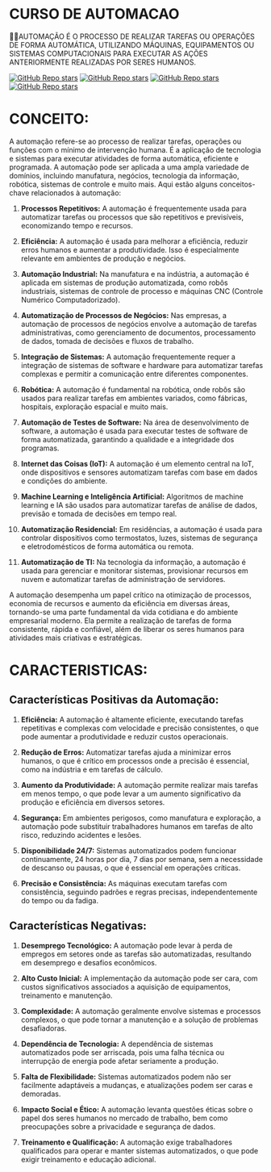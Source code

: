 # CURSO DE AUTOMACAO
👨‍⚖️AUTOMAÇÃO É O PROCESSO DE REALIZAR TAREFAS OU OPERAÇÕES DE FORMA AUTOMÁTICA, UTILIZANDO MÁQUINAS, EQUIPAMENTOS OU SISTEMAS COMPUTACIONAIS PARA EXECUTAR AS AÇÕES ANTERIORMENTE REALIZADAS POR SERES HUMANOS.

[![GitHub Repo stars](https://img.shields.io/badge/VILHALVA-GITHUB-03A9F4?logo=github)](https://github.com/VILHALVA) 
[![GitHub Repo stars](https://img.shields.io/badge/VEJA-DOCUMENTAÇÃO-03A9F4?logo=google)](https://www.chatbot.com/docs/)
[![GitHub Repo stars](https://img.shields.io/badge/LINGUAGEM%20DE-PROGRAMAÇÃO-03A9F4?logo=github)](https://github.com/VILHALVA/CURSO-DE-PYTHON)
[![GitHub Repo stars](https://img.shields.io/badge/-PLAYLIST%20DO%20YOUTUBE-blueviolet)](https://youtube.com/playlist?list=PLpdAy0tYrnKyjrY1Fr72DhmrRmeWI_5C8&si=F2sBMSQGqDiip0Sd)

# CONCEITO:
A automação refere-se ao processo de realizar tarefas, operações ou funções com o mínimo de intervenção humana. É a aplicação de tecnologia e sistemas para executar atividades de forma automática, eficiente e programada. A automação pode ser aplicada a uma ampla variedade de domínios, incluindo manufatura, negócios, tecnologia da informação, robótica, sistemas de controle e muito mais. Aqui estão alguns conceitos-chave relacionados à automação:

1. **Processos Repetitivos:** A automação é frequentemente usada para automatizar tarefas ou processos que são repetitivos e previsíveis, economizando tempo e recursos.

2. **Eficiência:** A automação é usada para melhorar a eficiência, reduzir erros humanos e aumentar a produtividade. Isso é especialmente relevante em ambientes de produção e negócios.

3. **Automação Industrial:** Na manufatura e na indústria, a automação é aplicada em sistemas de produção automatizada, como robôs industriais, sistemas de controle de processo e máquinas CNC (Controle Numérico Computadorizado).

4. **Automatização de Processos de Negócios:** Nas empresas, a automação de processos de negócios envolve a automação de tarefas administrativas, como gerenciamento de documentos, processamento de dados, tomada de decisões e fluxos de trabalho.

5. **Integração de Sistemas:** A automação frequentemente requer a integração de sistemas de software e hardware para automatizar tarefas complexas e permitir a comunicação entre diferentes componentes.

6. **Robótica:** A automação é fundamental na robótica, onde robôs são usados para realizar tarefas em ambientes variados, como fábricas, hospitais, exploração espacial e muito mais.

7. **Automação de Testes de Software:** Na área de desenvolvimento de software, a automação é usada para executar testes de software de forma automatizada, garantindo a qualidade e a integridade dos programas.

8. **Internet das Coisas (IoT):** A automação é um elemento central na IoT, onde dispositivos e sensores automatizam tarefas com base em dados e condições do ambiente.

9. **Machine Learning e Inteligência Artificial:** Algoritmos de machine learning e IA são usados para automatizar tarefas de análise de dados, previsão e tomada de decisões em tempo real.

10. **Automatização Residencial:** Em residências, a automação é usada para controlar dispositivos como termostatos, luzes, sistemas de segurança e eletrodomésticos de forma automática ou remota.

11. **Automatização de TI:** Na tecnologia da informação, a automação é usada para gerenciar e monitorar sistemas, provisionar recursos em nuvem e automatizar tarefas de administração de servidores.

A automação desempenha um papel crítico na otimização de processos, economia de recursos e aumento da eficiência em diversas áreas, tornando-se uma parte fundamental da vida cotidiana e do ambiente empresarial moderno. Ela permite a realização de tarefas de forma consistente, rápida e confiável, além de liberar os seres humanos para atividades mais criativas e estratégicas.

# CARACTERISTICAS:
## Características Positivas da Automação:
1. **Eficiência:** A automação é altamente eficiente, executando tarefas repetitivas e complexas com velocidade e precisão consistentes, o que pode aumentar a produtividade e reduzir custos operacionais.

2. **Redução de Erros:** Automatizar tarefas ajuda a minimizar erros humanos, o que é crítico em processos onde a precisão é essencial, como na indústria e em tarefas de cálculo.

3. **Aumento da Produtividade:** A automação permite realizar mais tarefas em menos tempo, o que pode levar a um aumento significativo da produção e eficiência em diversos setores.

4. **Segurança:** Em ambientes perigosos, como manufatura e exploração, a automação pode substituir trabalhadores humanos em tarefas de alto risco, reduzindo acidentes e lesões.

5. **Disponibilidade 24/7:** Sistemas automatizados podem funcionar continuamente, 24 horas por dia, 7 dias por semana, sem a necessidade de descanso ou pausas, o que é essencial em operações críticas.

6. **Precisão e Consistência:** As máquinas executam tarefas com consistência, seguindo padrões e regras precisas, independentemente do tempo ou da fadiga.

## Características Negativas:
1. **Desemprego Tecnológico:** A automação pode levar à perda de empregos em setores onde as tarefas são automatizadas, resultando em desemprego e desafios econômicos.

2. **Alto Custo Inicial:** A implementação da automação pode ser cara, com custos significativos associados a aquisição de equipamentos, treinamento e manutenção.

3. **Complexidade:** A automação geralmente envolve sistemas e processos complexos, o que pode tornar a manutenção e a solução de problemas desafiadoras.

4. **Dependência de Tecnologia:** A dependência de sistemas automatizados pode ser arriscada, pois uma falha técnica ou interrupção de energia pode afetar seriamente a produção.

5. **Falta de Flexibilidade:** Sistemas automatizados podem não ser facilmente adaptáveis a mudanças, e atualizações podem ser caras e demoradas.

6. **Impacto Social e Ético:** A automação levanta questões éticas sobre o papel dos seres humanos no mercado de trabalho, bem como preocupações sobre a privacidade e segurança de dados.

7. **Treinamento e Qualificação:** A automação exige trabalhadores qualificados para operar e manter sistemas automatizados, o que pode exigir treinamento e educação adicional.

